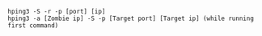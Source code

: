 	hping3 -S -r -p [port] [ip]
	hping3 -a [Zombie ip] -S -p [Target port] [Target ip] (while running first command)